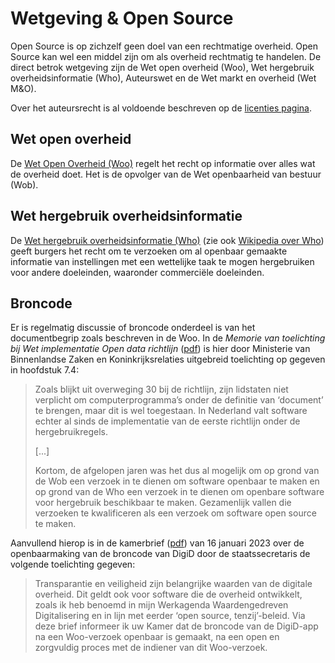 # Wetgeving & Open Source

Open Source is op zichzelf geen doel van een rechtmatige overheid. Open Source kan wel een middel zijn om als overheid
rechtmatig te handelen. De direct betrok wetgeving zijn de Wet open overheid (Woo), Wet hergebruik overheidsinformatie
(Who), Auteurswet en de Wet markt en overheid (Wet M&O).

Over het auteursrecht is al voldoende beschreven op de [licenties pagina](../Best%20practices/Type%20licenties/).

## Wet open overheid

De [Wet Open Overheid (Woo)](https://www.rijksoverheid.nl/onderwerpen/wet-open-overheid-woo) regelt het recht op
informatie over alles wat de overheid doet. Het is de opvolger van de Wet openbaarheid van bestuur (Wob).

## Wet hergebruik overheidsinformatie

De [Wet hergebruik overheidsinformatie (Who)](https://wetten.overheid.nl/BWBR0036795/2016-10-01) (zie ook [Wikipedia
over Who](https://nl.wikipedia.org/wiki/Wet_hergebruik_van_overheidsinformatie)) geeft burgers het recht om te verzoeken
om al openbaar gemaakte informatie van instellingen met een wettelijke taak te mogen hergebruiken voor andere
doeleinden, waaronder commerciële doeleinden.

## Broncode

Er is regelmatig discussie of broncode onderdeel is van het documentbegrip zoals beschreven in de Woo. In de _Memorie
van toelichting bij Wet implementatie Open data richtlijn_
([pdf](https://wetgevingskalender.overheid.nl/Regeling/WGK009986/Download/7c9c2b6d-9a34-414c-992b-86d9e0e82fe5_1.pdf))
is hier door Ministerie van Binnenlandse Zaken en Koninkrijksrelaties uitgebreid toelichting op gegeven in hoofdstuk
7.4:

> Zoals blijkt uit overweging 30 bij de richtlijn, zijn lidstaten niet verplicht om computerprogramma’s onder de
> definitie van ‘document’ te brengen, maar dit is wel toegestaan. In Nederland valt software echter al sinds de
> implementatie van de eerste richtlijn onder de hergebruikregels. 
> 
> [...]
> 
> Kortom, de afgelopen jaren was het dus al mogelijk om
> op grond van de Wob een verzoek in te dienen om software openbaar te maken en op grond van de Who een verzoek in te
> dienen om openbare software voor hergebruik beschikbaar te maken. Gezamenlijk vallen die verzoeken te kwalificeren als
> een verzoek om software open source te maken.


Aanvullend hierop is in de kamerbrief
([pdf](https://open.overheid.nl/documenten/ronl-2bcd08cd4a2f70e3d464b17c9a8c2718b87894ce/pdf)) van 16 januari 2023 over
de openbaarmaking van de broncode van DigiD door de staatssecretaris de volgende toelichting gegeven:

> Transparantie en veiligheid zijn belangrijke waarden van de digitale overheid. Dit geldt ook voor software die de
> overheid ontwikkelt, zoals ik heb benoemd in mijn Werkagenda Waardengedreven Digitalisering en in lijn met eerder
> ‘open source, tenzij’-beleid. Via deze brief informeer ik uw Kamer dat de broncode van de DigiD-app na een Woo-verzoek
> openbaar is gemaakt, na een open en zorgvuldig proces met de indiener van dit Woo-verzoek.


